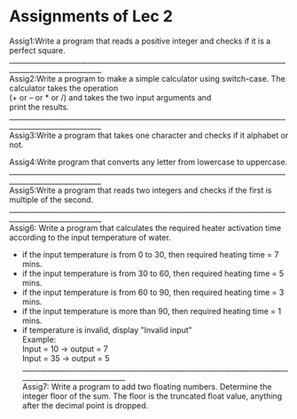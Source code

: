 # Assignments of Lec 2 

Assig1:Write a program that reads a positive integer and checks if it is a perfect square.<br />
________________________________________________________________________________________________________ <br />
Assig2:Write a program to make a simple calculator using switch-case. The calculator takes the operation <br />
(+ or – or * or /) and takes the two input arguments and <br />
print the results. <br />
________________________________________________________________________________________________________ <br />
Assig3:Write a program that takes one character and checks if it alphabet or not. <br />

Assig4:Write program that converts any letter from lowercase to uppercase.<br />
________________________________________________________________________________________________________ <br />
Assig5:Write a program that reads two integers and checks if the first is multiple of the second. <br />
________________________________________________________________________________________________________ <br />
Assig6: Write a program that calculates the required heater activation time according to the input temperature of water. <br />
- if the input temperature is from 0 to 30, then required 
heating time = 7 mins. <br />
- if the input temperature is from 30 to 60, then required 
heating time = 5 mins. <br />
- if the input temperature is from 60 to 90, then required 
heating time = 3 mins. <br />
- if the input temperature is more than 90, then required 
heating time = 1 mins. <br />
- if temperature is invalid, display "Invalid input" <br />
Example: <br />
Input = 10 -> output = 7 <br />
Input = 35 -> output = 5 <br />
________________________________________________________________________________________________________ <br />
Assig7: Write a program to add two floating numbers. Determine the integer floor of the sum. The floor is the truncated float value, anything after the decimal point is dropped.
